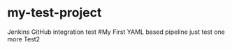 # my-test-project
Jenkins GitHub integration test
#My First YAML based pipeline
just test one more
Test2
